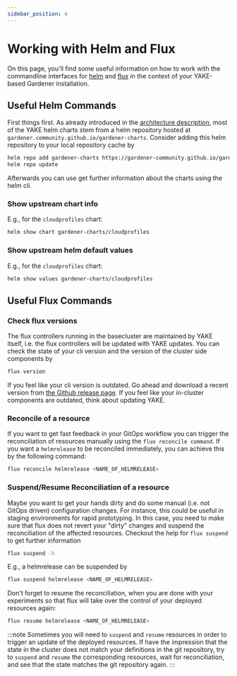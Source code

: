 ```yaml
---
sidebar_position: 4
---
```


# Working with Helm and Flux

On this page, you'll find some useful information on how to work with the commandline interfaces for [helm](https://helm.sh/) and [flux](https://fluxcd.io/) in the context of your YAKE-based Gardener installation.

## Useful Helm Commands

First things first. As already introduced in the [architecture description](./architecture.md), most of the YAKE helm charts stem from a helm repository hosted at `gardener.community.github.io/gardener-charts`. Consider adding this helm repository to your local repository cache by

```sh
helm repo add gardener-charts https://gardener-community.github.io/gardener-charts
helm repo update
```

Afterwards you can use get further information about the charts using the helm cli.

### Show upstream chart info

E.g., for the `cloudprofiles` chart:

```sh
helm show chart gardener-charts/cloudprofiles
```

### Show upstream helm default values

E.g., for the `cloudprofiles` chart:

```sh
helm show values gardener-charts/cloudprofiles
```

## Useful Flux Commands

### Check flux versions

The flux controllers running in the basecluster are maintained by YAKE itself, i.e. the flux controllers will be updated with YAKE updates. You can check the state of your cli version and the version of the cluster side components by

```sh
flux version
```

If you feel like your cli version is outdated. Go ahead and download a recent version from [the Github release page](https://github.com/fluxcd/flux2/releases). If you feel like your in-cluster components are outdated, think about updating YAKE.

### Reconcile of a resource

If you want to get fast feedback in your GitOps workflow you can trigger the reconciliation of resources manually using the `flux reconcile command`. If you want a `helmrelease` to be reconciled immediately, you can achieve this by the following command:

```sh
flux reconcile helmrelease <NAME_OF_HELMRELEASE>
```

### Suspend/Resume Reconciliation of a resource

Maybe you want to get your hands dirty and do some manual (i.e. not GitOps driven) configuration changes. For instance, this could be useful in staging environments for rapid prototyping. In this case, you need to make sure that flux does not revert your "dirty" changes and suspend the reconciliation of the affected resources. Checkout the help for `flux suspend` to get further information

```sh
flux suspend -h
```

E.g., a helmrelease can be suspended by

```sh
flux suspend helmrelease <NAME_OF_HELMRELEASE>
```

Don't forget to resume the reconciliation, when you are done with your experiments so that flux will take over the control of your deployed resources again:

```sh
flux resume helmrelease <NAME_OF_HELMRELEASE>
```

:::note
Sometimes you will need to `suspend` and `resume` resources in order to trigger an update of the deployed resources. If have the impression that the state in the cluster does not match your definitions in the git repository, try to `suspend` and `resume` the corresponding resources, wait for reconciliation, and see that the state matches the git repository again.
:::
